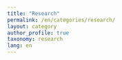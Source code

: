 ```yaml
---
title: "Research"
permalink: /en/categories/research/
layout: category
author_profile: true
taxonomy: research
lang: en
---
```

